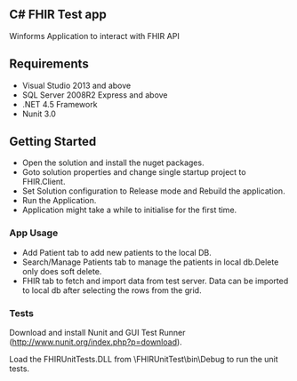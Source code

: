 ## C# FHIR Test app

Winforms Application to interact with FHIR API

## Requirements

  - Visual Studio 2013 and above
  - SQL Server 2008R2 Express and above
  - .NET 4.5 Framework
  - Nunit 3.0

## Getting Started
 - Open the solution and install the nuget packages.
 - Goto solution properties and change single startup project to FHIR.Client.
 - Set Solution configuration to Release mode and Rebuild the application.
 - Run the Application.
 - Application might take a while to initialise for the first time.


### App Usage
 - Add Patient tab to add new patients to the local DB.
 - Search/Manage Patients tab to manage the patients in local db.Delete only does soft delete.
 - FHIR tab to fetch and import data from test server. Data can be imported to local db after selecting the rows from the grid.


### Tests

Download and install Nunit and GUI Test Runner (http://www.nunit.org/index.php?p=download).

Load the FHIRUnitTests.DLL from \FHIRUnitTest\bin\Debug
to run the unit tests.


